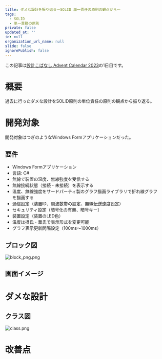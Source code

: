 ```yaml
---
title: ダメな設計を振り返る〜SOLID 単一責任の原則の観点から〜
tags:
  - SOLID
  - 単一責務の原則
private: false
updated_at: ''
id: null
organization_url_name: null
slide: false
ignorePublish: false
---
```

この記事は[設計こばなし Advent Calendar 2023](https://qiita.com/advent-calendar/2023/software_design_talk)の1日目です。

# 概要
過去に行ったダメな設計をSOLID原則の単位責任の原則の観点から振り返る。

# 開発対象
開発対象はつぎのようなWindows Formアプリケーションだった。

## 要件
* Windows Formアプリケーション
* 言語: C#
* 無線で装置の温度、無線強度を受信する
* 無線接続状態（接続・未接続）を表示する
* 温度、無線強度をサードパーティ製のグラフ描画ライブラリで折れ線グラフを描画する
* 通信設定（装置ID、周波数帯の設定、無線伝送速度設定）
* セキュリティ設定（暗号化の有無、暗号キー）
* 装置設定（装置のLED色）
* 温度は摂氏・華氏で表示形式を変更可能
* グラフ表示更新間隔設定（100ms〜1000ms）

## ブロック図
![block_png.png](https://qiita-image-store.s3.ap-northeast-1.amazonaws.com/0/171866/89acefc8-93ac-2520-e07f-5fc367997702.png)

## 画面イメージ


# ダメな設計
## クラス図
![class.png](https://qiita-image-store.s3.ap-northeast-1.amazonaws.com/0/171866/d8b7aaf6-3a00-a4ca-28f0-c547243495cb.png)

# 改善点
## 